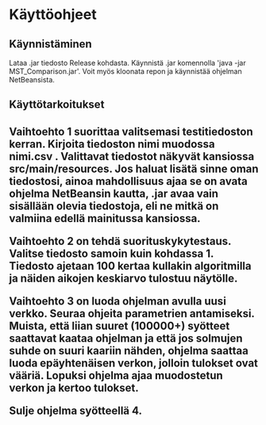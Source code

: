 <h1>Käyttöohjeet</h1>

<h2>Käynnistäminen</h2>

Lataa .jar tiedosto Release kohdasta. Käynnistä .jar komennolla 'java -jar MST_Comparison.jar'. Voit myös kloonata repon ja 
käynnistää ohjelman NetBeansista.

<h2>Käyttötarkoitukset<h2>

Vaihtoehto 1 suorittaa valitsemasi testitiedoston kerran. Kirjoita tiedoston nimi muodossa nimi.csv . Valittavat tiedostot näkyvät
kansiossa src/main/resources. Jos haluat lisätä sinne oman tiedostosi, ainoa mahdollisuus ajaa se on avata ohjelma NetBeansin 
kautta, .jar avaa vain sisällään olevia tiedostoja, eli ne mitkä on valmiina edellä mainitussa kansiossa.
<p/>
Vaihtoehto 2 on tehdä suorituskykytestaus. Valitse tiedosto samoin kuin kohdassa 1. Tiedosto ajetaan 100 kertaa kullakin 
algoritmilla ja näiden aikojen keskiarvo tulostuu näytölle.
<p/>
Vaihtoehto 3 on luoda ohjelman avulla uusi verkko. Seuraa ohjeita parametrien antamiseksi. Muista, että liian suuret (100000+)
syötteet saattavat kaataa ohjelman ja että jos solmujen suhde on suuri kaariin nähden, ohjelma saattaa luoda epäyhtenäisen verkon,
jolloin tulokset ovat vääriä. Lopuksi ohjelma ajaa muodostetun verkon ja kertoo tulokset. 
<p/>
Sulje ohjelma syötteellä 4.
